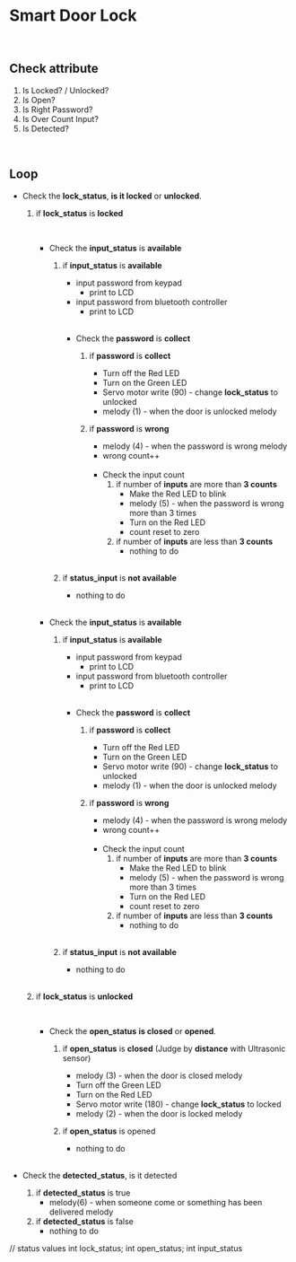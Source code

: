# Smart Door Lock

<br/>

## Check attribute

1. Is Locked? / Unlocked?
2. Is Open?
3. Is Right Password?
4. Is Over Count Input?
5. Is Detected?

<br/>

## Loop

* Check the **lock_status**, **is it locked** or **unlocked**.

  1. if **lock_status** is **locked**

     <br/>

     * Check the **input_status** is **available**

       1. if **input_status** is **available**

          * input password from keypad
            * print to LCD
          * input password from bluetooth controller
            * print to LCD

          <br/>

          * Check the **password** is **collect**

            1. if **password** is **collect**

               * Turn off the Red LED
               * Turn on the Green LED
               * Servo motor write (90) - change **lock_status** to unlocked
               * melody (1) - when the door is unlocked melody

            2. if **password** is **wrong**

               * melody (4) - when the password is wrong melody
               * wrong count++

               <br/>

               * Check the input count
                 1. if number of **inputs** are more than **3 counts**
                    * Make the Red LED to blink
                    * melody (5) - when the password is wrong more than 3 times
                    * Turn on the Red LED
                    * count reset to zero
                 2. if number of **inputs** are less than **3 counts**
                    * nothing to do

          <br/>

       2. if **status_input** is **not available**

          * nothing to do

     <br/>

     * Check the **input_status** is **available**

       1. if **input_status** is **available**

          * input password from keypad
            * print to LCD
          * input password from bluetooth controller
            * print to LCD

          <br/>

          * Check the **password** is **collect**

            1. if **password** is **collect**

               * Turn off the Red LED
               * Turn on the Green LED
               * Servo motor write (90) - change **lock_status** to unlocked
               * melody (1) - when the door is unlocked melody

            2. if **password** is **wrong**

               * melody (4) - when the password is wrong melody
               * wrong count++

               <br/>

               * Check the input count
                 1. if number of **inputs** are more than **3 counts**
                    * Make the Red LED to blink
                    * melody (5) - when the password is wrong more than 3 times
                    * Turn on the Red LED
                    * count reset to zero
                 2. if number of **inputs** are less than **3 counts**
                    * nothing to do

          <br/>

       2. if **status_input** is **not available**

          * nothing to do

     <br/>

  2. if **lock_status** is **unlocked**

     <br/>

     * Check the **open_status** **is closed** or **opened**.

       1. if **open_status** is **closed** (Judge by **distance** with Ultrasonic sensor)

          * melody (3) - when the door is closed melody
          * Turn off the Green LED
          * Turn on the Red LED
          * Servo motor write (180) - change **lock_status** to locked
          * melody (2) - when the door is locked melody

       2. if **open_status** is opened

          * nothing to do

          <br/>

* Check the **detected_status**, is it detected

  1. if **detected_status** is true
     * melody(6) - when someone come or something has been delivered melody
  2. if **detected_status** is false
     * nothing to do



// status values
int lock_status;
int open_status;
int input_status